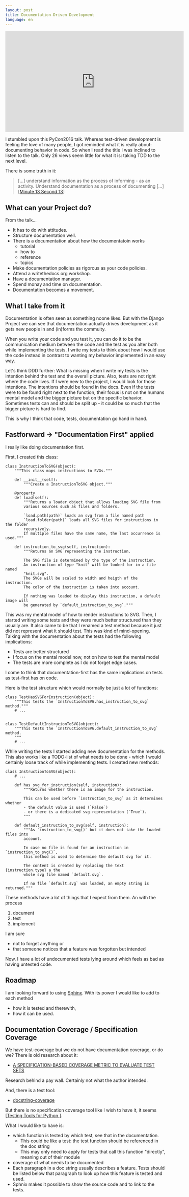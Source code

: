 ```yaml
---
layout: post
title: Documentation-Driven Development
language: en
---
```


<iframe width="560" height="315" 
        src="https://www.youtube.com/embed/x5rGUqRWlK8" frameborder="0" 
        allowfullscreen>
</iframe>

I stumbled upon this PyCon2016 talk. Whereas test-driven development is feeling
 the love of many people, I got reminded what it is really about: documenting
 behavior in code. So when I read the title I was inclined to listen to the 
 talk. Only 26 views seem little for what it is: taking TDD to the next level.

There is some truth in it:

> [...] understand information as the process of informing - as an activity. 
> Understand documentation as a process of documenting [...] 
> [[Minute 13 Second 13](https://youtu.be/x5rGUqRWlK8?t=13m13s)] 

What can your Project do?
-------------------------

From the talk...

- It has to do with attitudes.
- Structure documentation well. 
- There is a documentation about how the documentatoin works
  - tutorial
  - how to
  - reference
  - topics
- Make documentation policies as rigorous as your code policies.
- Attend a writethedocs.org workshop.
- Have a documentation manager.
- Spend monay and time on documentation.
- Documentation becomes a movement.

What I take from it
-------------------

Documentation is often seen as something noone likes. But with the Django 
Project we can see that documentation actually drives development as it gets 
new people in and (in)forms the commuity.

When you write your code and you test it, you can do it to be the communication 
medium between the code and the test as you alter both while implementing the 
tests. I write my tests to think about how I would use the code instead in 
contrast to wanting my behavior implemented in an easy way.

Let's think DDD further: 
What is missing when I write my tests is the intention
behind the test and the overall picture. 
Also, tests are not right where the code lives. 
If I were new to the project, I would look for those intentions. 
The intentions should be found in the docs.
Even if the tests were to be found right next to the function, their focus is
not on the humans mental model and the bigger picture but on the specific
behavior. 
Sometimes tests can and should be split up - it could be so much 
that the bigger picture is hard to find.

This is why I think that code, tests, documentation go hand in hand.

Fastforward -> "Documentation First" applied
--------------------------------------------

I really like doing documentation first.

First, I created this class:

    class InstructionToSVG(object):
        """This class maps instructions to SVGs."""
        
        def __init__(self):
            """Create a InstructionToSVG object."""

        @property
        def load(self):
            """Returns a loader object that allows loading SVG file from 
            various sources such as files and folders.
            
            `load.path(path)` loads an svg from a file named path
            `load.folder(path)` loads all SVG files for instructions in the folder
            recursively.
            If multiple files have the same name, the last occurrence is used."""
        
        def instruction_to_svg(self, instruction):
            """Returns an SVG representing the instruction.
            
            The SVG file is determined by the type of the instruction. 
            An instruction of type "knit" will be looked for in a file named
            "knit.svg".
            The SVGs will be scaled to width and heigth of the instruction.
            The color of the instruction is taken into account.
            
            If nothing was loaded to display this instruction, a default image will
            be generated by `default_instruction_to_svg`."""

This was my mental model of how to render instructions to SVG. 
Then, I started writing some tests and they were much better structured than
they usually are. 
It also came to be that I renamed a test method because it just did not 
represent what it should test. 
This was kind of mind-opening.
Talking with the documentation about the tests had the following  implications:

- Tests are better structured
- I focus on the mental model now, not on how to test the mental model
- The tests are more complete as I do not forget edge cases.

I come to think that documentation-first has the same implications on tests
as test-first has on code.

Here is the test structure which would normally be just a lot of functions:

    class TestHasSVGForInstruction(object):
        """This tests the `InstructionToSVG.has_instruction_to_svg` method."""
        # ...
        
        
    class TestDefaultInstrucionToSVG(object):
        """This tests the `InstructionToSVG.default_instruction_to_svg` method.
        """
        # ...

While writing the tests I started adding new documentation for the methods.
This also works like a TODO-list of what needs to be done -
which I would certainly loose track of while implementing tests.
I created new methods:

    class InstructionToSVG(object):
        # ...
        
        def has_svg_for_instruction(self, instruction):
            """Returns whether there is an image for the instruction. 
            
            This can be used before `instruction_to_svg` as it determines whether
            - the default value is used (`False`) 
            - or there is a dedicated svg representation (`True`). 
            """
            
        def default_instruction_to_svg(self, instruction):
            """As `instruction_to_svg()` but it does not take the loaded files into
            account.
            
            In case no file is found for an instruction in `instruction_to_svg()`, 
            this method is used to determine the default svg for it.
            
            The content is created by replacing the text {instruction.type} a the 
            whole svg file named `default.svg`.
            
            If no file `default.svg` was loaded, an empty string is returned."""

These methods have a lot of things that I expect from them.
An with the process

1. document
2. test
3. implement

I am sure 

- not to forget anything or
- that someone notices that a feature was forgotten but intended

Now, I have a lot of undocumented tests lying around which feels as bad as
having untested code.

Roadmap
-------

I am looking forward to using [Sphinx](http://www.sphinx-doc.org).
With its power I would like to add to each method

- how it is tested and therewith,
- how it can be used.

Documentation Coverage / Specification Coverage
-----------------------------------------------

We have test-coverage but we do not have documentation coverage, or do we?
There is old research about it:

- [A SPECIFICATION-BASED COVERAGE METRIC TO EVALUATE TEST SETS
  ](http://www.worldscientific.com/doi/abs/10.1142/S0218539301000530)

Research behind a pay wall. Certainly not what the author intended.
  
And, there is a test tool:

- [docstring-coverage](https://pypi.python.org/pypi/docstring-coverage/0.3.4)

But there is no specification coverage tool like I wish to have it, it seems
[[Testing Tools for Python
](https://wiki.python.org/moin/PythonTestingToolsTaxonomy)].

What I would like to have is:

- which function is tested by which test, see that in the documentation. 
  - This could be like a test: the test function should be referenced in the doc string
  - This may only need to apply for tests that call this function "directly", meaning out of their module
- coverage of what needs to be documented
- Each paragraph in a doc string usually describes a feature. Tests should be listed below that paragraph to look up how this feature is tested and used.
- Sphnix makes it possible to show the source code and to link to the tests.
